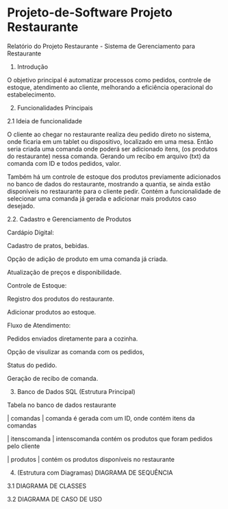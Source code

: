 # Projeto-de-Software Projeto Restaurante

Relatório do Projeto Restaurante - Sistema de Gerenciamento para Restaurante 

1. Introdução 

O objetivo principal é automatizar processos como pedidos, controle de estoque, atendimento ao cliente, melhorando a eficiência operacional do estabelecimento. 

 

2. Funcionalidades Principais 

2.1 Ideia de funcionalidade 

O cliente ao chegar no restaurante realiza deu pedido direto no sistema, onde ficaria em um tablet ou dispositivo, localizado em uma mesa. Então seria criada uma comanda onde poderá ser adicionado itens, (os produtos do restaurante) nessa comanda. Gerando um recibo em arquivo (txt)  da comanda com ID e todos pedidos, valor. 

Também há um controle de estoque dos produtos previamente adicionados no banco de dados do restaurante, mostrando a quantia, se ainda estão disponíveis no restaurante para o cliente pedir. Contém a funcionalidade de selecionar uma comanda já gerada e adicionar mais produtos caso desejado. 

 

2.2. Cadastro e Gerenciamento de Produtos 

Cardápio Digital: 

Cadastro de pratos, bebidas. 

Opção de adição de produto em uma comanda já criada. 

Atualização de preços e disponibilidade. 

Controle de Estoque: 

Registro dos produtos do restaurante. 

Adicionar produtos ao estoque. 

Fluxo de Atendimento: 

Pedidos enviados diretamente para a cozinha. 

Opção de visulizar as comanda com os pedidos, 

Status do pedido. 

Geração de recibo de comanda. 

 3. Banco de Dados SQL (Estrutura Principal) 

Tabela no banco de dados restaurante  

 | comandas |  comanda é gerada com um ID, onde contém itens da comandas  

 | itenscomanda | intenscomanda contém os produtos que foram pedidos pelo cliente 

 | produtos | contém os produtos disponíveis no restaurante 

 

4. (Estrutura com Diagramas) DIAGRAMA DE SEQUÊNCIA 

 

3.1 DIAGRAMA DE CLASSES 

 

3.2 DIAGRAMA DE CASO DE USO 

 

  

 

 

 

 
